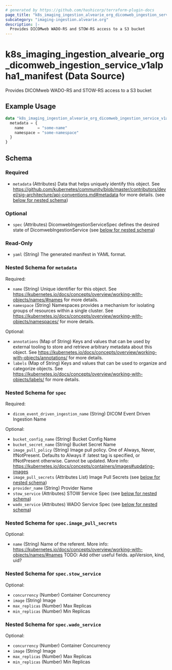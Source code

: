 ```yaml
---
# generated by https://github.com/hashicorp/terraform-plugin-docs
page_title: "k8s_imaging_ingestion_alvearie_org_dicomweb_ingestion_service_v1alpha1_manifest Data Source - terraform-provider-k8s"
subcategory: "imaging-ingestion.alvearie.org"
description: |-
  Provides DICOMweb WADO-RS and STOW-RS access to a S3 bucket
---
```


# k8s_imaging_ingestion_alvearie_org_dicomweb_ingestion_service_v1alpha1_manifest (Data Source)

Provides DICOMweb WADO-RS and STOW-RS access to a S3 bucket

## Example Usage

```terraform
data "k8s_imaging_ingestion_alvearie_org_dicomweb_ingestion_service_v1alpha1_manifest" "example" {
  metadata = {
    name      = "some-name"
    namespace = "some-namespace"
  }
}
```

<!-- schema generated by tfplugindocs -->
## Schema

### Required

- `metadata` (Attributes) Data that helps uniquely identify this object. See https://github.com/kubernetes/community/blob/master/contributors/devel/sig-architecture/api-conventions.md#metadata for more details. (see [below for nested schema](#nestedatt--metadata))

### Optional

- `spec` (Attributes) DicomwebIngestionServiceSpec defines the desired state of DicomwebIngestionService (see [below for nested schema](#nestedatt--spec))

### Read-Only

- `yaml` (String) The generated manifest in YAML format.

<a id="nestedatt--metadata"></a>
### Nested Schema for `metadata`

Required:

- `name` (String) Unique identifier for this object. See https://kubernetes.io/docs/concepts/overview/working-with-objects/names/#names for more details.
- `namespace` (String) Namespaces provides a mechanism for isolating groups of resources within a single cluster. See https://kubernetes.io/docs/concepts/overview/working-with-objects/namespaces/ for more details.

Optional:

- `annotations` (Map of String) Keys and values that can be used by external tooling to store and retrieve arbitrary metadata about this object. See https://kubernetes.io/docs/concepts/overview/working-with-objects/annotations/ for more details.
- `labels` (Map of String) Keys and values that can be used to organize and categorize objects. See https://kubernetes.io/docs/concepts/overview/working-with-objects/labels/ for more details.


<a id="nestedatt--spec"></a>
### Nested Schema for `spec`

Required:

- `dicom_event_driven_ingestion_name` (String) DICOM Event Driven Ingestion Name

Optional:

- `bucket_config_name` (String) Bucket Config Name
- `bucket_secret_name` (String) Bucket Secret Name
- `image_pull_policy` (String) Image pull policy. One of Always, Never, IfNotPresent. Defaults to Always if :latest tag is specified, or IfNotPresent otherwise. Cannot be updated. More info: https://kubernetes.io/docs/concepts/containers/images#updating-images
- `image_pull_secrets` (Attributes List) Image Pull Secrets (see [below for nested schema](#nestedatt--spec--image_pull_secrets))
- `provider_name` (String) Provider Name
- `stow_service` (Attributes) STOW Service Spec (see [below for nested schema](#nestedatt--spec--stow_service))
- `wado_service` (Attributes) WADO Service Spec (see [below for nested schema](#nestedatt--spec--wado_service))

<a id="nestedatt--spec--image_pull_secrets"></a>
### Nested Schema for `spec.image_pull_secrets`

Optional:

- `name` (String) Name of the referent. More info: https://kubernetes.io/docs/concepts/overview/working-with-objects/names/#names TODO: Add other useful fields. apiVersion, kind, uid?


<a id="nestedatt--spec--stow_service"></a>
### Nested Schema for `spec.stow_service`

Optional:

- `concurrency` (Number) Container Concurrency
- `image` (String) Image
- `max_replicas` (Number) Max Replicas
- `min_replicas` (Number) Min Replicas


<a id="nestedatt--spec--wado_service"></a>
### Nested Schema for `spec.wado_service`

Optional:

- `concurrency` (Number) Container Concurrency
- `image` (String) Image
- `max_replicas` (Number) Max Replicas
- `min_replicas` (Number) Min Replicas
